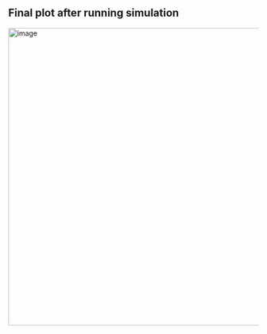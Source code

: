 

## Final plot after running simulation  

<img width="600" alt="image" src="https://github.com/edake1/ECE-4160-Dake.github.io/assets/74028493/1b854423-b75e-4fc3-83e8-139c2d5d7ea0">  

